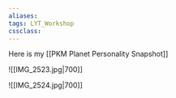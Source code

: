 ```yaml
---
aliases:
tags: LYT_Workshop  
cssclass:
---
```


Here is my [[PKM Planet Personality Snapshot]]


![[IMG_2523.jpg|700]]


![[IMG_2524.jpg|700]]